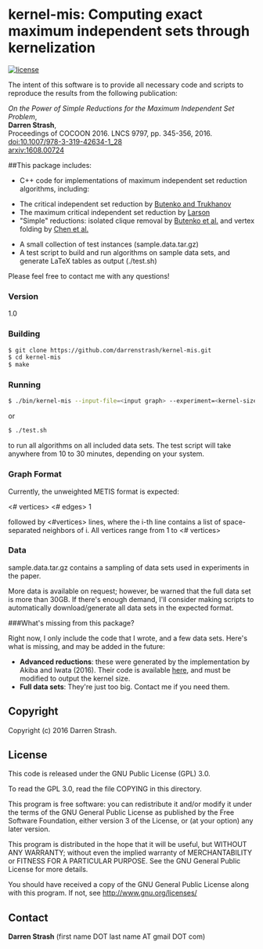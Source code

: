 # kernel-mis: Computing exact maximum independent sets through kernelization

[![license](https://img.shields.io/badge/license-GPL%20v3.0-blue.svg)](http://www.gnu.org/licenses/)

The intent of this software is to provide all necessary code and scripts to reproduce
the results from the following publication:

*On the Power of Simple Reductions for the Maximum Independent Set Problem*,  
**Darren Strash**,  
Proceedings of COCOON 2016. LNCS 9797, pp. 345-356, 2016.  
[doi:10.1007/978-3-319-42634-1_28](https://doi.org/10.1007/10.1007/978-3-319-42634-1_28)  
[arxiv:1608.00724](http://arxiv.org/abs/1608.00724)

##This package includes:

 - C++ code for implementations of maximum independent set reduction algorithms, including:
  * The critical independent set reduction by [Butenko and Trukhanov](http://dx.doi.org/10.1016/j.orl.2006.07.004)
  * The maximum critical independent set reduction by [Larson](http://www.people.vcu.edu/~clarson/r04.pdf)
  * "Simple" reductions: isolated clique removal by [Butenko et al.](http://dx.doi.org/10.1007/978-0-387-98096-6_12) and vertex folding by [Chen et al.](http://dx.doi.org/10.1006/jagm.2001.1186)
 - A small collection of test instances (sample.data.tar.gz)
 - A test script to build and run algorithms on sample data sets, and generate LaTeX tables as output (./test.sh)

Please feel free to contact me with any questions!

### Version
1.0

### Building

```sh
$ git clone https://github.com/darrenstrash/kernel-mis.git
$ cd kernel-mis
$ make
```

### Running
```sh
$ ./bin/kernel-mis --input-file=<input graph> --experiment=<kernel-size-simple|kernel-size-critical-set|kernel-size-maximum-critical-set|simple-mcs>
```

or

```sh
$ ./test.sh
```

to run all algorithms on all included data sets. The test script will take anywhere from 10 to 30 minutes, depending on your system.

### Graph Format

Currently, the unweighted METIS format is expected:

<# vertices> <# edges> 1

followed by <#vertices> lines, where the i-th line contains 
a list of space-separated neighbors of i. All vertices range from 1 to <# vertices>

### Data

sample.data.tar.gz contains a sampling of data sets used in experiments in the paper.

More data is available on request; however, be warned that the full data set is more than 30GB. If there's enough demand, I'll consider making scripts to automatically download/generate all data sets in the expected format.

###What's missing from this package?

Right now, I only include the code that I wrote, and a few data sets. Here's what is missing, and may be added in the future:
 - **Advanced reductions**: these were generated by the implementation by Akiba and Iwata (2016). Their code is available [here](https://github.com/wata-orz/vertex_cover), and must be modified to output the kernel size.
 - **Full data sets**: They're just too big. Contact me if you need them.

Copyright
----

Copyright (c) 2016 Darren Strash.

License
----

This code is released under the GNU Public License (GPL) 3.0.

To read the GPL 3.0, read the file COPYING in this directory.

This program is free software: you can redistribute it and/or modify
it under the terms of the GNU General Public License as published by
the Free Software Foundation, either version 3 of the License, or
(at your option) any later version.

This program is distributed in the hope that it will be useful,
but WITHOUT ANY WARRANTY; without even the implied warranty of
MERCHANTABILITY or FITNESS FOR A PARTICULAR PURPOSE.  See the
GNU General Public License for more details.

You should have received a copy of the GNU General Public License
along with this program.  If not, see <http://www.gnu.org/licenses/>

Contact
----

**Darren Strash** (first name DOT last name AT gmail DOT com)
